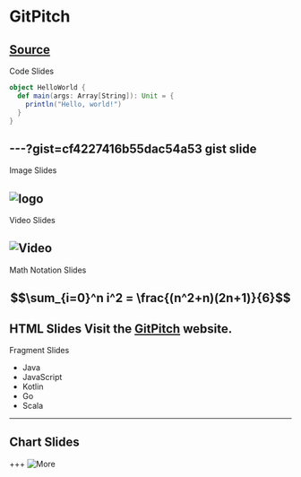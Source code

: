 # GitPitch
[Source](https://github.com/delikely/keynote/edit/master/PITCHME.md)
---
Code Slides

```scala
object HelloWorld {
  def main(args: Array[String]): Unit = {
    println("Hello, world!")
  }
}
```
---?gist=cf4227416b55dac54a53
gist slide
---
Image Slides

![logo](https://github.com/gitpitch/gitpitch/wiki/images/gp-banner.jpg)
---
Video Slides

![Video](https://player.vimeo.com/video/111525512)
---
Math Notation Slides

$$\sum_{i=0}^n i^2 = \frac{(n^2+n)(2n+1)}{6}$$
---

HTML Slides
Visit the <a href="https://github.com" target="_blank">GitPitch</a> website.
---
Fragment Slides
- Java
- JavaScript <!-- .element: class="fragment" -->
- Kotlin     <!-- .element: class="fragment" -->
- Go         <!-- .element: class="fragment" -->
- Scala      <!-- .element: class="fragment" -->
---
Chart Slides
---

<canvas data-chart="line">
<!-- 
{
 "data": {
  "labels": ["January"," February"," March"," April"," May"," June"," July"],
  "datasets": [
   {
    "data":[65,59,80,81,56,55,40],
    "label":"My first dataset","backgroundColor":"rgba(20,220,220,.8)"
   },
   {
    "data":[28,48,40,19,86,27,90],
    "label":"My second dataset","backgroundColor":"rgba(220,120,120,.8)"
   }
  ]
 }, 
 "options": { "responsive": "true" }
}
-->
</canvas>

+++
![More](https://gitpitch.com/gitpitch/kitchen-sink/master)
